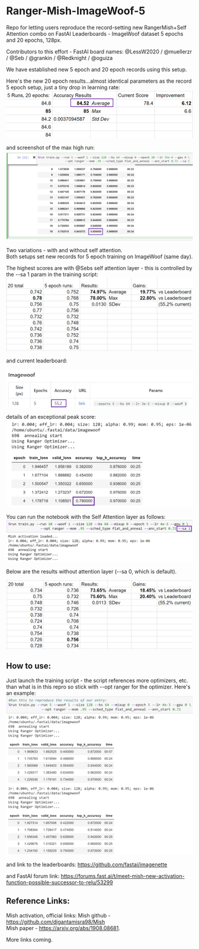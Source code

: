 # Ranger-Mish-ImageWoof-5
Repo for letting users reproduce the record-setting new RangerMish+Self Attention combo on FastAI Leaderboards - ImageWoof dataset 5 epochs and 20 epochs, 128px.

Contributors to this effort - FastAI board names:
@LessW2020 / @muellerzr / @Seb / @grankin / @Redknight / @oguiza


We have established new 5 epoch and 20 epoch records using this setup.  

Here's the new 20 epoch results...almost identical parameters as the record 5 epoch setup, just a tiny drop in learning rate:
![RangerMishAttention 20 epoch record](rm20-new-record-8452.jpg)

and screenshot of the max high run:
![RangerMishAttention 20 max](rm20-85-max.jpg)




Two variations - with and without self attention.  
Both setups set new records for 5 epoch training on ImageWoof (same day).

The highest scores are with @Sebs self attention layer - this is controlled by the --sa 1 param in the training script:
![RangerMish SelfAttention Results](imagewoof-5-epoch-selfa-75.jpg)

and current leaderboard:

![ImageWoof Leaderboard Aug 28 19](Imagewoof-5-epoch-record-552.jpg)


details of an exceptional peak score:
![RangerMish SelfAttention Results](Imagewoof-78-selfatt-5-epoch.jpg)


You can run the notebook with the Self Attention layer as follows:
![Self Attention Usage](Imagewoof-use-sa-param.jpg)

Below are the results without attention layer (--sa 0, which is default).

![Ranger Mish Results](RangerMish-ImageWoof-5-Record-74.jpg)



## How to use:  
Just launch the training script - the script references more optimizers, etc. than what is in this repro so stick with --opt ranger for the optimizer.  Here's an example:
![How to use](how-to-use.jpg)

and link to the leaderboards:
https://github.com/fastai/imagenette

and FastAI forum link:
https://forums.fast.ai/t/meet-mish-new-activation-function-possible-successor-to-relu/53299

## Reference Links:
Mish activation, official links:
Mish github - https://github.com/digantamisra98/Mish  
Mish paper - https://arxiv.org/abs/1908.08681. 

More links coming.  
